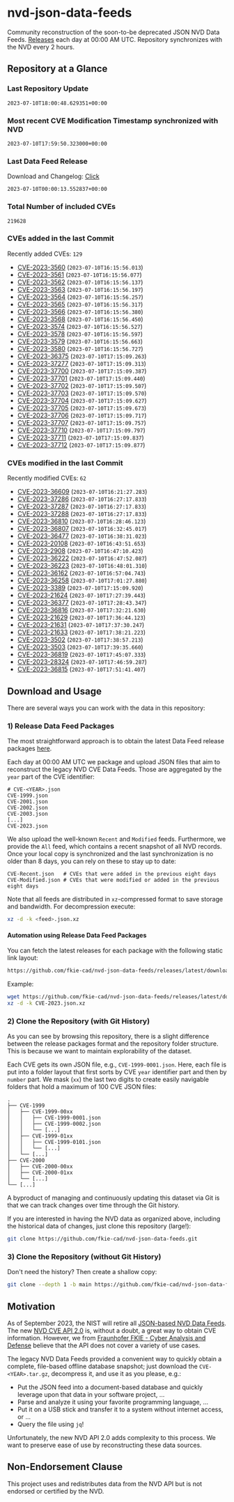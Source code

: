 # nvd-json-data-feeds

Community reconstruction of the soon-to-be deprecated JSON NVD Data Feeds. 
[Releases](https://github.com/fkie-cad/nvd-json-data-feeds/releases/latest) each day at 00:00 AM UTC.
Repository synchronizes with the NVD every 2 hours.

## Repository at a Glance

### Last Repository Update

```plain
2023-07-10T18:00:48.629351+00:00
```

### Most recent CVE Modification Timestamp synchronized with NVD

```plain
2023-07-10T17:59:50.323000+00:00
```

### Last Data Feed Release

Download and Changelog: [Click](https://github.com/fkie-cad/nvd-json-data-feeds/releases/latest)

```plain
2023-07-10T00:00:13.552837+00:00
```

### Total Number of included CVEs

```plain
219628
```

### CVEs added in the last Commit

Recently added CVEs: `129`

* [CVE-2023-3560](CVE-2023/CVE-2023-35xx/CVE-2023-3560.json) (`2023-07-10T16:15:56.013`)
* [CVE-2023-3561](CVE-2023/CVE-2023-35xx/CVE-2023-3561.json) (`2023-07-10T16:15:56.077`)
* [CVE-2023-3562](CVE-2023/CVE-2023-35xx/CVE-2023-3562.json) (`2023-07-10T16:15:56.137`)
* [CVE-2023-3563](CVE-2023/CVE-2023-35xx/CVE-2023-3563.json) (`2023-07-10T16:15:56.197`)
* [CVE-2023-3564](CVE-2023/CVE-2023-35xx/CVE-2023-3564.json) (`2023-07-10T16:15:56.257`)
* [CVE-2023-3565](CVE-2023/CVE-2023-35xx/CVE-2023-3565.json) (`2023-07-10T16:15:56.317`)
* [CVE-2023-3566](CVE-2023/CVE-2023-35xx/CVE-2023-3566.json) (`2023-07-10T16:15:56.380`)
* [CVE-2023-3568](CVE-2023/CVE-2023-35xx/CVE-2023-3568.json) (`2023-07-10T16:15:56.450`)
* [CVE-2023-3574](CVE-2023/CVE-2023-35xx/CVE-2023-3574.json) (`2023-07-10T16:15:56.527`)
* [CVE-2023-3578](CVE-2023/CVE-2023-35xx/CVE-2023-3578.json) (`2023-07-10T16:15:56.597`)
* [CVE-2023-3579](CVE-2023/CVE-2023-35xx/CVE-2023-3579.json) (`2023-07-10T16:15:56.663`)
* [CVE-2023-3580](CVE-2023/CVE-2023-35xx/CVE-2023-3580.json) (`2023-07-10T16:15:56.727`)
* [CVE-2023-36375](CVE-2023/CVE-2023-363xx/CVE-2023-36375.json) (`2023-07-10T17:15:09.263`)
* [CVE-2023-37277](CVE-2023/CVE-2023-372xx/CVE-2023-37277.json) (`2023-07-10T17:15:09.313`)
* [CVE-2023-37700](CVE-2023/CVE-2023-377xx/CVE-2023-37700.json) (`2023-07-10T17:15:09.387`)
* [CVE-2023-37701](CVE-2023/CVE-2023-377xx/CVE-2023-37701.json) (`2023-07-10T17:15:09.440`)
* [CVE-2023-37702](CVE-2023/CVE-2023-377xx/CVE-2023-37702.json) (`2023-07-10T17:15:09.507`)
* [CVE-2023-37703](CVE-2023/CVE-2023-377xx/CVE-2023-37703.json) (`2023-07-10T17:15:09.570`)
* [CVE-2023-37704](CVE-2023/CVE-2023-377xx/CVE-2023-37704.json) (`2023-07-10T17:15:09.627`)
* [CVE-2023-37705](CVE-2023/CVE-2023-377xx/CVE-2023-37705.json) (`2023-07-10T17:15:09.673`)
* [CVE-2023-37706](CVE-2023/CVE-2023-377xx/CVE-2023-37706.json) (`2023-07-10T17:15:09.717`)
* [CVE-2023-37707](CVE-2023/CVE-2023-377xx/CVE-2023-37707.json) (`2023-07-10T17:15:09.757`)
* [CVE-2023-37710](CVE-2023/CVE-2023-377xx/CVE-2023-37710.json) (`2023-07-10T17:15:09.797`)
* [CVE-2023-37711](CVE-2023/CVE-2023-377xx/CVE-2023-37711.json) (`2023-07-10T17:15:09.837`)
* [CVE-2023-37712](CVE-2023/CVE-2023-377xx/CVE-2023-37712.json) (`2023-07-10T17:15:09.877`)


### CVEs modified in the last Commit

Recently modified CVEs: `62`

* [CVE-2023-36609](CVE-2023/CVE-2023-366xx/CVE-2023-36609.json) (`2023-07-10T16:21:27.283`)
* [CVE-2023-37286](CVE-2023/CVE-2023-372xx/CVE-2023-37286.json) (`2023-07-10T16:27:17.833`)
* [CVE-2023-37287](CVE-2023/CVE-2023-372xx/CVE-2023-37287.json) (`2023-07-10T16:27:17.833`)
* [CVE-2023-37288](CVE-2023/CVE-2023-372xx/CVE-2023-37288.json) (`2023-07-10T16:27:17.833`)
* [CVE-2023-36810](CVE-2023/CVE-2023-368xx/CVE-2023-36810.json) (`2023-07-10T16:28:46.123`)
* [CVE-2023-36807](CVE-2023/CVE-2023-368xx/CVE-2023-36807.json) (`2023-07-10T16:32:45.017`)
* [CVE-2023-36477](CVE-2023/CVE-2023-364xx/CVE-2023-36477.json) (`2023-07-10T16:38:31.023`)
* [CVE-2023-20108](CVE-2023/CVE-2023-201xx/CVE-2023-20108.json) (`2023-07-10T16:43:51.653`)
* [CVE-2023-2908](CVE-2023/CVE-2023-29xx/CVE-2023-2908.json) (`2023-07-10T16:47:10.423`)
* [CVE-2023-36222](CVE-2023/CVE-2023-362xx/CVE-2023-36222.json) (`2023-07-10T16:47:52.087`)
* [CVE-2023-36223](CVE-2023/CVE-2023-362xx/CVE-2023-36223.json) (`2023-07-10T16:48:01.310`)
* [CVE-2023-36162](CVE-2023/CVE-2023-361xx/CVE-2023-36162.json) (`2023-07-10T16:57:04.743`)
* [CVE-2023-36258](CVE-2023/CVE-2023-362xx/CVE-2023-36258.json) (`2023-07-10T17:01:27.880`)
* [CVE-2023-3389](CVE-2023/CVE-2023-33xx/CVE-2023-3389.json) (`2023-07-10T17:15:09.920`)
* [CVE-2023-21624](CVE-2023/CVE-2023-216xx/CVE-2023-21624.json) (`2023-07-10T17:27:39.443`)
* [CVE-2023-36377](CVE-2023/CVE-2023-363xx/CVE-2023-36377.json) (`2023-07-10T17:28:43.347`)
* [CVE-2023-36816](CVE-2023/CVE-2023-368xx/CVE-2023-36816.json) (`2023-07-10T17:32:21.630`)
* [CVE-2023-21629](CVE-2023/CVE-2023-216xx/CVE-2023-21629.json) (`2023-07-10T17:36:44.123`)
* [CVE-2023-21631](CVE-2023/CVE-2023-216xx/CVE-2023-21631.json) (`2023-07-10T17:37:30.247`)
* [CVE-2023-21633](CVE-2023/CVE-2023-216xx/CVE-2023-21633.json) (`2023-07-10T17:38:21.223`)
* [CVE-2023-3502](CVE-2023/CVE-2023-35xx/CVE-2023-3502.json) (`2023-07-10T17:38:57.213`)
* [CVE-2023-3503](CVE-2023/CVE-2023-35xx/CVE-2023-3503.json) (`2023-07-10T17:39:35.660`)
* [CVE-2023-36819](CVE-2023/CVE-2023-368xx/CVE-2023-36819.json) (`2023-07-10T17:45:07.333`)
* [CVE-2023-28324](CVE-2023/CVE-2023-283xx/CVE-2023-28324.json) (`2023-07-10T17:46:59.287`)
* [CVE-2023-36815](CVE-2023/CVE-2023-368xx/CVE-2023-36815.json) (`2023-07-10T17:51:41.407`)


## Download and Usage

There are several ways you can work with the data in this repository:

### 1) Release Data Feed Packages

The most straightforward approach is to obtain the latest Data Feed release packages [here](https://github.com/fkie-cad/nvd-json-data-feeds/releases/latest).

Each day at 00:00 AM UTC we package and upload JSON files that aim to reconstruct the legacy NVD CVE Data Feeds.
Those are aggregated by the `year` part of the CVE identifier:

```
# CVE-<YEAR>.json
CVE-1999.json
CVE-2001.json
CVE-2002.json
CVE-2003.json
[...]
CVE-2023.json
```

We also upload the well-known `Recent` and `Modified` feeds.
Furthermore, we provide the `All` feed, which contains a recent snapshot of all NVD records.
Once your local copy is synchronized and the last synchronization is no older than 8 days, you can rely on these to stay up to date:

```plain
CVE-Recent.json   # CVEs that were added in the previous eight days
CVE-Modified.json # CVEs that were modified or added in the previous eight days
```

Note that all feeds are distributed in `xz`-compressed format to save storage and bandwidth.
For decompression execute:

```sh
xz -d -k <feed>.json.xz
```


#### Automation using Release Data Feed Packages

You can fetch the latest releases for each package with the following static link layout:

```sh
https://github.com/fkie-cad/nvd-json-data-feeds/releases/latest/download/CVE-<YEAR>.json.xz
```

Example:

```sh
wget https://github.com/fkie-cad/nvd-json-data-feeds/releases/latest/download/CVE-2023.json.xz
xz -d -k CVE-2023.json.xz
```

### 2) Clone the Repository (with Git History)

As you can see by browsing this repository, there is a slight difference between the release packages format and the repository folder structure.
This is because we want to maintain explorability of the dataset.

Each CVE gets its own JSON file, e.g., `CVE-1999-0001.json`.
Here, each file is put into a folder layout that first sorts by CVE `year` identifier part and then by `number` part.
We mask (`xx`) the last two digits to create easily navigable folders that hold a maximum of 100 CVE JSON files:

```plain
.
├── CVE-1999
│   ├── CVE-1999-00xx
│   │   ├── CVE-1999-0001.json
│   │   ├── CVE-1999-0002.json
│   │   └── [...]
│   ├── CVE-1999-01xx
│   │   ├── CVE-1999-0101.json
│   │   └── [...]
│   └── [...]
├── CVE-2000
│   ├── CVE-2000-00xx
│   ├── CVE-2000-01xx
│   └── [...]
└── [...]
```

A byproduct of managing and continuously updating this dataset via Git is that we can track changes over time through the Git history.

If you are interested in having the NVD data as organized above, including the historical data of changes, just clone this repository (large!):

```sh
git clone https://github.com/fkie-cad/nvd-json-data-feeds.git
```

### 3) Clone the Repository (without Git History)

Don't need the history? Then create a shallow copy:

```sh
git clone --depth 1 -b main https://github.com/fkie-cad/nvd-json-data-feeds.git
```

## Motivation

As of September 2023, the NIST will retire all [JSON-based NVD Data Feeds](https://nvd.nist.gov/vuln/data-feeds#divRetirementBanner-1).
The new [NVD CVE API 2.0](https://nvd.nist.gov/developers/vulnerabilities) is, without a doubt, a great way to obtain CVE information.
However, we from [Fraunhofer FKIE - Cyber Analysis and Defense](https://www.fkie.fraunhofer.de/en/departments/cad.html) believe that the API does not cover a variety of use cases.

The legacy NVD Data Feeds provided a convenient way to quickly obtain a complete, file-based offline database snapshot; just download the `CVE-<YEAR>.tar.gz`, decompress it, and use it as you please, e.g.:

* Put the JSON feed into a document-based database and quickly leverage upon that data in your software project, ...
* Parse and analyze it using your favorite programming language, ...
* Put it on a USB stick and transfer it to a system without internet access, or ...
* Query the file using `jq`!

Unfortunately, the new NVD API 2.0 adds complexity to this process.
We want to preserve ease of use by reconstructing these data sources.

## Non-Endorsement Clause

This project uses and redistributes data from the NVD API but is not endorsed or certified by the NVD.